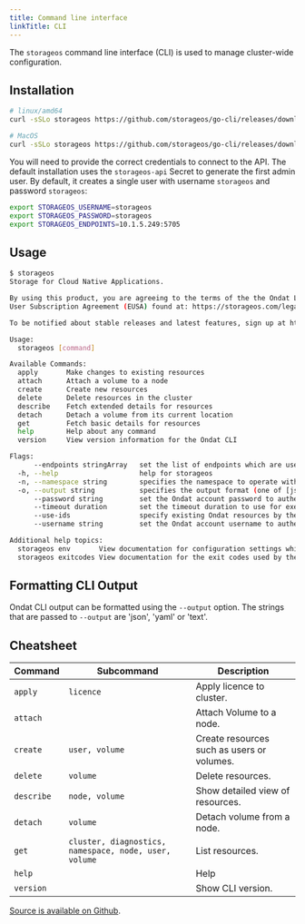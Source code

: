 ```yaml
---
title: Command line interface
linkTitle: CLI
---
```



The `storageos` command line interface (CLI) is used to manage cluster-wide
configuration.

## Installation

```bash
# linux/amd64
curl -sSLo storageos https://github.com/storageos/go-cli/releases/download/{{< param latest_cli_version >}}/storageos_linux_amd64 && chmod +x storageos && sudo mv storageos /usr/local/bin/

# MacOS
curl -sSLo storageos https://github.com/storageos/go-cli/releases/download/{{< param latest_cli_version >}}/storageos_darwin_amd64 && chmod +x storageos && sudo mv storageos /usr/local/bin/
```

You will need to provide the correct credentials to connect to the API. The
default installation uses the `storageos-api` Secret to generate the first
admin user. By default, it creates a single user with username `storageos` and
password `storageos`:

```bash
export STORAGEOS_USERNAME=storageos
export STORAGEOS_PASSWORD=storageos
export STORAGEOS_ENDPOINTS=10.1.5.249:5705
```

## Usage

```bash
$ storageos
Storage for Cloud Native Applications.

By using this product, you are agreeing to the terms of the the Ondat Ltd. End
User Subscription Agreement (EUSA) found at: https://storageos.com/legal/#eusa

To be notified about stable releases and latest features, sign up at https://my.storageos.com.

Usage:
  storageos [command]

Available Commands:
  apply       Make changes to existing resources
  attach      Attach a volume to a node
  create      Create new resources
  delete      Delete resources in the cluster
  describe    Fetch extended details for resources
  detach      Detach a volume from its current location
  get         Fetch basic details for resources
  help        Help about any command
  version     View version information for the Ondat CLI

Flags:
      --endpoints stringArray   set the list of endpoints which are used when connecting to the Ondat API (default [http://localhost:5705])
  -h, --help                    help for storageos
  -n, --namespace string        specifies the namespace to operate within for commands that require one (default "default")
  -o, --output string           specifies the output format (one of [json yaml text]) (default "text")
      --password string         set the Ondat account password to authenticate with (default "storageos")
      --timeout duration        set the timeout duration to use for execution of the command (default 5s)
      --use-ids                 specify existing Ondat resources by their unique identifiers instead of by their names
      --username string         set the Ondat account username to authenticate as (default "storageos")

Additional help topics:
  storageos env       View documentation for configuration settings which can be set in the environment
  storageos exitcodes View documentation for the exit codes used by the Ondat CLI
```

## Formatting CLI Output

Ondat CLI output can be formatted using the `--output` option. The strings
that are passed to `--output` are 'json', 'yaml' or 'text'.

## Cheatsheet

| Command       | Subcommand                                            | Description                                                      |
| ------------- | -------------------------------                       | ---------------------------------------------------------------- |
| `apply`       | `licence`                                             | Apply licence to cluster.                                        |
| `attach`      |                                                       | Attach Volume to a node.                                         |
| `create`      | `user, volume`                                        | Create resources such as users or volumes.                       |
| `delete`      | `volume`                                              | Delete resources.                                                |
| `describe`    | `node, volume`                                        | Show detailed view of resources.                                 |
| `detach`      | `volume`                                              | Detach volume from a node.                                       |
| `get`         | `cluster, diagnostics, namespace, node, user, volume` | List resources.                                                  |
| `help`        |                                                       | Help                                                             |
| `version`     |                                                       | Show CLI version.                                                |

[Source is available on Github](https://github.com/storageos/go-cli).
